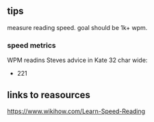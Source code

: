 
## tips

measure reading speed.
    goal should be 1k+ wpm.

### speed metrics

WPM readins Steves advice in Kate 32 char wide:  
- 221

## links to reasources

https://www.wikihow.com/Learn-Speed-Reading

